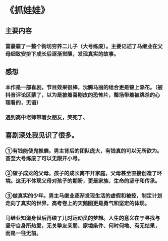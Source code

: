 # 《抓娃娃》
## 主要内容
### 富豪雇了一整个街坊穷养二儿子（大号练废）。主要记述了马继业在父母细致安排下成长后逐渐觉醒，发现真实的故事。
## 感想
### 本作是一部喜剧，节目效果很棒，沈腾马丽的组合更是锦上添花。（被抖音评论区蒙了，以为是披着喜剧皮的恐怖片，整场带着被跳杀的心理看的，无语）
### 遇到高中老师带着女朋友，笑死了、
## 喜剧深处我见识了很多。
### ①有钱能使鬼推磨。男主背后的团队庞大，有钱真的可以无所欲为。甚至大号练废了可以无限开小号。
### ②望子成龙的父母。孩子的成长离不开家庭，父母甚至直接创造了环境。这无不体现父母对孩子的期盼，更是家族、生命的坚守和传承。
### ③做真实的少年。男主马继业逐渐发现生活的虚假和被控，制定计划走向了真实的世界，高考卷上的天鹅图更是勇气和坚定的体现。
### 马继业知道身世后再续了儿时运动员的梦想。人生的意义在于寻找与坚守自身所热爱，无关挚友亲朋、家境条件、何时何地、有无结果，而是一往无前。